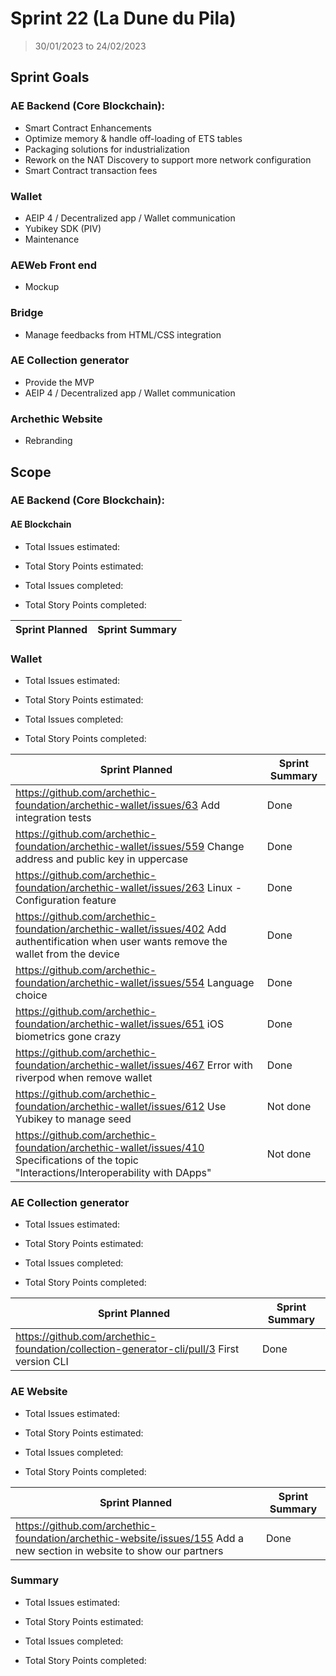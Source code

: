 # Sprint 22 (La Dune du Pila)

> 30/01/2023 to 24/02/2023

## Sprint Goals

### AE Backend (Core Blockchain):
- Smart Contract Enhancements
- Optimize memory & handle off-loading of ETS tables
- Packaging solutions for industrialization
- Rework on the NAT Discovery to support more network configuration
- Smart Contract transaction fees

### Wallet
- AEIP 4 / Decentralized app / Wallet communication
- Yubikey SDK (PIV)
- Maintenance

### AEWeb Front end
- Mockup

### Bridge
- Manage feedbacks from HTML/CSS integration

### AE Collection generator
- Provide the MVP
- AEIP 4 / Decentralized app / Wallet communication

### Archethic Website
- Rebranding

## Scope

### AE Backend (Core Blockchain):

#### AE Blockchain

- Total Issues estimated: 
- Total Story Points estimated: 

- Total Issues completed: 
- Total Story Points completed:

| Sprint Planned | Sprint Summary |
| -------------- | -------------- |

### Wallet

- Total Issues estimated: 
- Total Story Points estimated:

- Total Issues completed:
- Total Story Points completed:

| Sprint Planned                                                                                                                             | Sprint Summary |
| ------------------------------------------------------------------------------------------------------------------------------------------ | -------------- |
| https://github.com/archethic-foundation/archethic-wallet/issues/63 Add integration tests                                                   | Done           |
| https://github.com/archethic-foundation/archethic-wallet/issues/559 Change address and public key in uppercase                             | Done           |
| https://github.com/archethic-foundation/archethic-wallet/issues/263 Linux - Configuration feature                                          | Done           |
| https://github.com/archethic-foundation/archethic-wallet/issues/402 Add authentification when user wants remove the wallet from the device | Done           |
| https://github.com/archethic-foundation/archethic-wallet/issues/554 Language choice                                                        | Done           |
| https://github.com/archethic-foundation/archethic-wallet/issues/651 iOS biometrics gone crazy                                              | Done           |
| https://github.com/archethic-foundation/archethic-wallet/issues/467 Error with riverpod when remove wallet                                 | Done           |
| https://github.com/archethic-foundation/archethic-wallet/issues/612 Use Yubikey to manage seed                                             | Not done       |
| https://github.com/archethic-foundation/archethic-wallet/issues/410 Specifications of the topic "Interactions/Interoperability with DApps" | Not done       |


### AE Collection generator

- Total Issues estimated: 
- Total Story Points estimated: 

- Total Issues completed:
- Total Story Points completed:

| Sprint Planned                                                                            | Sprint Summary |
| ----------------------------------------------------------------------------------------- | -------------- |
| https://github.com/archethic-foundation/collection-generator-cli/pull/3 First version CLI | Done           |

### AE Website 

- Total Issues estimated:
- Total Story Points estimated: 

- Total Issues completed:
- Total Story Points completed:

| Sprint Planned                                                                                                         | Sprint Summary |
| ---------------------------------------------------------------------------------------------------------------------- | -------------- |
| https://github.com/archethic-foundation/archethic-website/issues/155 Add a new section in website to show our partners | Done           |

### Summary

- Total Issues estimated: 
- Total Story Points estimated:

- Total Issues completed:
- Total Story Points completed:

